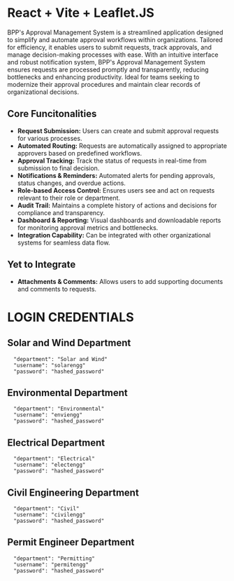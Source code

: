 # React + Vite + Leaflet.JS

BPP's Approval Management System is a streamlined application designed to simplify and automate approval workflows within organizations. Tailored for efficiency, it enables users to submit requests, track approvals, and manage decision-making processes with ease. With an intuitive interface and robust notification system, BPP's Approval Management System ensures requests are processed promptly and transparently, reducing bottlenecks and enhancing productivity. Ideal for teams seeking to modernize their approval procedures and maintain clear records of organizational decisions.

## Core Funcitonalities

 - **Request Submission:** Users can create and submit approval requests for various processes.
 - **Automated Routing:** Requests are automatically assigned to appropriate approvers based on predefined workflows.
 - **Approval Tracking:** Track the status of requests in real-time from submission to final decision.
 - **Notifications & Reminders:** Automated alerts for pending approvals, status changes, and overdue actions.
 - **Role-based Access Control:** Ensures users see and act on requests relevant to their role or department.
 - **Audit Trail:** Maintains a complete history of actions and decisions for compliance and transparency.
 - **Dashboard & Reporting:** Visual dashboards and downloadable reports for monitoring approval metrics and bottlenecks.
 - **Integration Capability:** Can be integrated with other organizational systems for seamless data flow.

## Yet to Integrate
- **Attachments & Comments:** Allows users to add supporting documents and comments to requests.

# LOGIN CREDENTIALS

## Solar and Wind Department
      "department": "Solar and Wind"
      "username": "solarengg"
      "password": "hashed_password"
## Environmental Department
      "department": "Environmental"
      "username": "enviengg"
      "password": "hashed_password"
## Electrical Department
      "department": "Electrical"
      "username": "electengg"
      "password": "hashed_password"
## Civil Engineering Department
      "department": "Civil"
      "username": "civilengg"
      "password": "hashed_password"
## Permit Engineer Department
      "department": "Permitting"
      "username": "permitengg"
      "password": "hashed_password"

